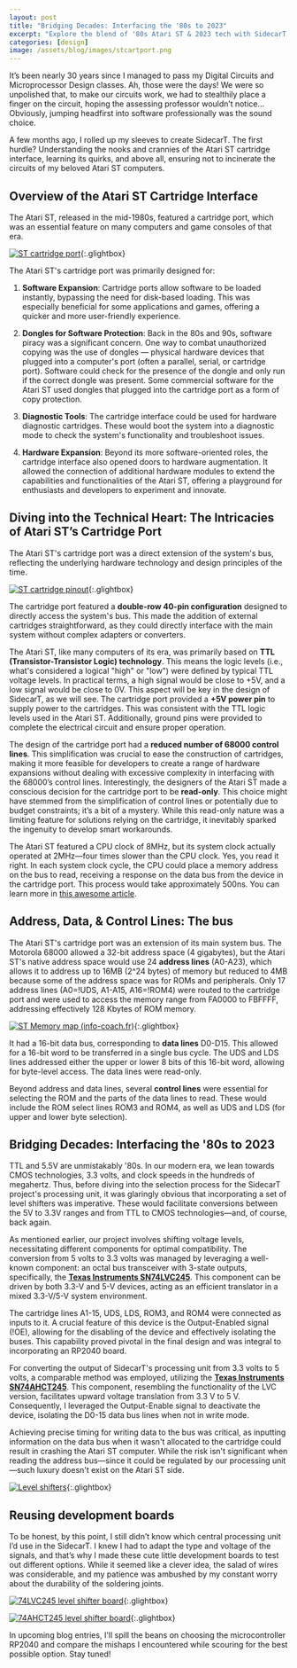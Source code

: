 ```yaml
---
layout: post
title: "Bridging Decades: Interfacing the '80s to 2023"
excerpt: "Explore the blend of '80s Atari ST & 2023 tech with SidecarT! Dive into cartridge interfaces, TTL tech, and more with upcoming insights on RP2040"
categories: [design]
image: /assets/blog/images/stcartport.png
---
```


It’s been nearly 30 years since I managed to pass my Digital Circuits and Microprocessor Design classes. Ah, those were the days! We were so unpolished that, to make our circuits work, we had to stealthily place a finger on the circuit, hoping the assessing professor wouldn’t notice… Obviously, jumping headfirst into software professionally was the sound choice.

A few months ago, I rolled up my sleeves to create SidecarT. The first hurdle? Understanding the nooks and crannies of the Atari ST cartridge interface, learning its quirks, and above all, ensuring not to incinerate the circuits of my beloved Atari ST computers.

## Overview of the Atari ST Cartridge Interface

The Atari ST, released in the mid-1980s, featured a cartridge port, which was an essential feature on many computers and game consoles of that era. 


[![ST cartridge port](/assets/blog/images/520stcartridgeview.jpeg)](/assets/blog/images/520stcartridgeview.jpeg){:.glightbox}

The Atari ST's cartridge port was primarily designed for:

1. **Software Expansion**: Cartridge ports allow software to be loaded instantly, bypassing the need for disk-based loading. This was especially beneficial for some applications and games, offering a quicker and more user-friendly experience.

2. **Dongles for Software Protection**: Back in the 80s and 90s, software piracy was a significant concern. One way to combat unauthorized copying was the use of dongles — physical hardware devices that plugged into a computer's port (often a parallel, serial, or cartridge port). Software could check for the presence of the dongle and only run if the correct dongle was present. Some commercial software for the Atari ST used dongles that plugged into the cartridge port as a form of copy protection.

3. **Diagnostic Tools**: The cartridge interface could be used for hardware diagnostic cartridges. These would boot the system into a diagnostic mode to check the system's functionality and troubleshoot issues.

4. **Hardware Expansion**: Beyond its more software-oriented roles, the cartridge interface also opened doors to hardware augmentation. It allowed the connection of additional hardware modules to extend the capabilities and functionalities of the Atari ST, offering a playground for enthusiasts and developers to experiment and innovate.

## Diving into the Technical Heart: The Intricacies of Atari ST’s Cartridge Port

The Atari ST's cartridge port was a direct extension of the system's bus, reflecting the underlying hardware technology and design principles of the time.

[![ST cartridge pinout](/assets/blog/images/stcartport.png)](/assets/blog/images/stcartport.png){:.glightbox}

The cartridge port featured a **double-row 40-pin configuration** designed to directly access the system's bus. This made the addition of external cartridges straightforward, as they could directly interface with the main system without complex adapters or converters.

The Atari ST, like many computers of its era, was primarily based on **TTL (Transistor-Transistor Logic) technology**. This means the logic levels (i.e., what's considered a logical "high" or "low") were defined by typical TTL voltage levels. In practical terms, a high signal would be close to +5V, and a low signal would be close to 0V. This aspect will be key in the design of SidecarT, as we will see. The cartridge port provided a **+5V power pin** to supply power to the cartridges. This was consistent with the TTL logic levels used in the Atari ST. Additionally, ground pins were provided to complete the electrical circuit and ensure proper operation.

The design of the cartridge port had a **reduced number of 68000 control lines**. This simplification was crucial to ease the construction of cartridges, making it more feasible for developers to create a range of hardware expansions without dealing with excessive complexity in interfacing with the 68000’s control lines. Interestingly, the designers of the Atari ST made a conscious decision for the cartridge port to be **read-only**. This choice might have stemmed from the simplification of control lines or potentially due to budget constraints; it’s a bit of a mystery. While this read-only nature was a limiting feature for solutions relying on the cartridge, it inevitably sparked the ingenuity to develop smart workarounds.

The Atari ST featured a CPU clock of 8MHz, but its system clock actually operated at 2MHz—four times slower than the CPU clock. Yes, you read it right. In each system clock cycle, the CPU could place a memory address on the bus to read, receiving a response on the data bus from the device in the cartridge port. This process would take approximately 500ns. You can learn more in [this awesome article](https://pasti.fxatari.com/68kdocs/AtariSTCycleCounting.html).

## Address, Data, & Control Lines: The bus

The Atari ST's cartridge port was an extension of its main system bus. The Motorola 68000 allowed a 32-bit address space (4 gigabytes), but the Atari ST's native address space would use 24 **address lines** (A0-A23), which allows it to address up to 16MB (2^24 bytes) of memory but reduced to 4MB because some of the address space was for ROMs and peripherals. Only 17 address lines (A0=!UDS, A1-A15, A16=!ROM4) were routed to the cartridge port and were used to access the memory range from FA0000 to FBFFFF, addressing effectively 128 Kbytes of ROM memory.

[![ST Memory map (info-coach.fr)](/assets/blog/images/stmemorymap_french.jpeg)](/assets/blog/images/stmemorymap_french.jpeg){:.glightbox}


It had a 16-bit data bus, corresponding to **data lines** D0-D15. This allowed for a 16-bit word to be transferred in a single bus cycle. The UDS and LDS lines addressed either the upper or lower 8 bits of this 16-bit word, allowing for byte-level access. The data lines were read-only.

Beyond address and data lines, several **control lines** were essential for selecting the ROM and the parts of the data lines to read. These would include the ROM select lines ROM3 and ROM4, as well as UDS and LDS (for upper and lower byte selection).

## Bridging Decades: Interfacing the '80s to 2023

TTL and 5.5V are unmistakably '80s. In our modern era, we lean towards CMOS technologies, 3.3 volts, and clock speeds in the hundreds of megahertz. Thus, before diving into the selection process for the SidecarT project's processing unit, it was glaringly obvious that incorporating a set of level shifters was imperative. These would facilitate conversions between the 5V to 3.3V ranges and from TTL to CMOS technologies—and, of course, back again.

As mentioned earlier, our project involves shifting voltage levels, necessitating different components for optimal compatibility. The conversion from 5 volts to 3.3 volts was managed by leveraging a well-known component: an octal bus transceiver with 3-state outputs, specifically, the **[Texas Instruments SN74LVC245](https://www.ti.com/product/SN74LVC245A)**. This component can be driven by both 3.3-V and 5-V devices, acting as an efficient translator in a mixed 3.3-V/5-V system environment.

The cartridge lines A1-15, UDS, LDS, ROM3, and ROM4 were connected as inputs to it. A crucial feature of this device is the Output-Enabled signal (!OE), allowing for the disabling of the device and effectively isolating the buses. This capability proved pivotal in the final design and was integral to incorporating an RP2040 board.

​​For converting the output of SidecarT's processing unit from 3.3 volts to 5 volts, a comparable method was employed, utilizing the **[Texas Instruments SN74AHCT245](https://www.ti.com/product/SN74AHCT245/part-details/SN74AHCT245N)**. This component, resembling the functionality of the LVC version, facilitates upward voltage translation from 3.3 V to 5 V. Consequently, I leveraged the Output-Enable signal to deactivate the device, isolating the D0-15 data bus lines when not in write mode.

Achieving precise timing for writing data to the bus was critical, as inputting information on the data bus when it wasn't allocated to the cartridge could result in crashing the Atari ST computer. While the risk isn't significant when reading the address bus—since it could be regulated by our processing unit—such luxury doesn't exist on the Atari ST side.

[![Level shifters](/assets/blog/images/levelshifters.png)](/assets/blog/images/levelshifters.png){:.glightbox}


## Reusing development boards


To be honest, by this point, I still didn’t know which central processing unit I’d use in the SidecarT. I knew I had to adapt the type and voltage of the signals, and that’s why I made these cute little development boards to test out different options. While it seemed like a clever idea, the salad of wires was considerable, and my patience was ambushed by my constant worry about the durability of the soldering joints.

[![74LVC245 level shifter board](/assets/blog/images/levelshiftersboard74lvc245.png)](/assets/blog/images/levelshiftersboard74lvc245.png){:.glightbox}

[![74AHCT245 level shifter board](/assets/blog/images/levelshiftersboard74ahct245.png)](/assets/blog/images/levelshiftersboard74ahct245.png){:.glightbox}


In upcoming blog entries, I'll spill the beans on choosing the microcontroller RP2040 and compare the mishaps I encountered while scouring for the best possible option. Stay tuned!


